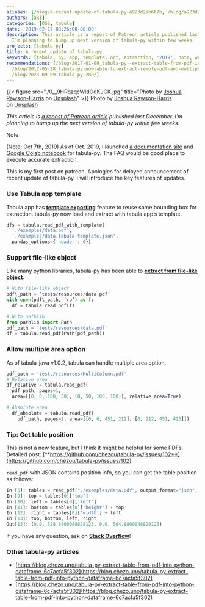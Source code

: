 ```yaml
---
aliases: [/blog/a-recent-update-of-tabula-py-a923d2ab667b, /blog/a923d2ab667b]
authors: [aki]
categories: [OSS, tabula]
date: '2019-02-17 08:26:00-08:00'
description: This article is a repost of Patreon article published last December.
  I’m planning to bump up next version of tabula-py within few weeks.
projects: [tabula-py]
title: A recent update of tabula-py
keywords: [tabula, py, app, template, oct, extraction, '2019', note, weeks, updates]
recommendations: [/blog/2017-01-09_tabula-py--extract-table-from-pdf-into-python-dataframe-6c7acfa5f302/,
  /blog/2017-05-28_tabula-py-now-able-to-extract-remote-pdf-and-multiple-tables-at-once-6108e24ac07c/,
  /blog/2023-09-09-tabula-py-280/]
---
```


{{< figure src="./0__9HRqzqcWldOqKJCK.jpg" title="Photo by [Joshua Rawson-Harris](https://unsplash.com/@joshrh19?utm_source=medium&utm_medium=referral) on [Unsplash](https://unsplash.com?utm_source=medium&utm_medium=referral)" >}}
Photo by [Joshua Rawson-Harris](https://unsplash.com/@joshrh19?utm_source=medium&utm_medium=referral) on [Unsplash](https://unsplash.com?utm_source=medium&utm_medium=referral)

_This article is_ [_a repost of Patreon article_](https://www.patreon.com/posts/23407263) _published last December. I’m planning to bump up the next version of tabula-py within few weeks._

> [!NOTE]
> (Note: Oct 7th, 2019)
> As of Oct. 2019, I launched [a documentation site](https://tabula-py.readthedocs.io/en/latest/) and [Google Colab notebook](https://colab.research.google.com/github/chezou/tabula-py/blob/master/examples/tabula_example.ipynb) for tabula-py. The FAQ would be good place to execute accurate extraction.

This is my first post on patreon. Apologies for delayed announcement of recent update of tabula-py. I will introduce the key features of updates.

### Use Tabula app template

Tabula app has [**template exporting**](https://github.com/tabulapdf/tabula/pull/711) feature to reuse same bounding box for extraction. tabula-py now load and extract with tabula app’s template.

```py
dfs = tabula.read_pdf_with_template(
  './examples/data.pdf',
  './examples/data.tabula-template.json',
  pandas_options={'header': 0})
```

### Support file-like object

Like many python libraries, tabula-py has been able to [**extract from file-like object**](https://github.com/chezou/tabula-py/pull/105).

```py
# With file-like object  
pdf\_path = ‘tests/resources/data.pdf’  
with open(pdf\_path, ‘rb’) as f:  
  df = tabula.read_pdf(f)

# With pathlib  
from pathlib import Path  
pdf_path = 'tests/resources/data.pdf'
df = tabula.read_pdf(Path(pdf_path))
```

### Allow multiple area option

As of tabula-java v1.0.2, tabula can handle multiple area option.

```py
pdf_path = 'tests/resources/MultiColumn.pdf'
# Relative area  
df_relative = tabula.read_pdf(  
  pdf_path, pages=1,
  area=[[0, 0, 100, 50], [0, 50, 100, 100]], relative_area=True)  

# Absolute area  
  df_absolute = tabula.read_pdf(  
    pdf_path, pages=1, area=[[0, 0, 451, 212], [0, 212, 451, 425]])
```

### Tip: Get table position

This is not a new feature, but I think it might be helpful for some PDFs.  
Detailed post: [**https://github.com/chezou/tabula-py/issues/102**](https://github.com/chezou/tabula-py/issues/102)

`read_pdf` with JSON contains position info, so you can get the table position as follows:

```py
In [5]: tables = read_pdf("./examples/data.pdf", output_format="json", page=2)  
In [9]: top = tables[0]['top']  
In [10]: left = tables[0]['left']
In [11]: bottom = tables[0]['height'] + top  
In [12]: right = tables[0]['width'] + left  
In [13]: top, bottom, left, right  
Out[13]: (0.0, 528.8800048828125, 0.0, 564.8800048828125)
```

If you have any question, ask on [**Stack Overflow**](https://stackoverflow.com/search?q=tabula-py)!

### Other tabula-py articles

*   [https://blog.chezo.uno/tabula-py-extract-table-from-pdf-into-python-dataframe-6c7acfa5f302](https://blog.chezo.uno/tabula-py-extract-table-from-pdf-into-python-dataframe-6c7acfa5f302)
*   [https://blog.chezo.uno/tabula-py-extract-table-from-pdf-into-python-dataframe-6c7acfa5f302](https://blog.chezo.uno/tabula-py-extract-table-from-pdf-into-python-dataframe-6c7acfa5f302)
